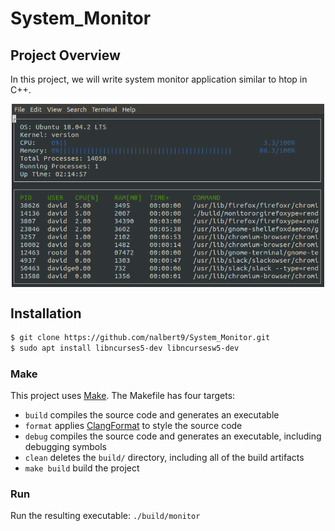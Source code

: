 # System_Monitor

## Project Overview
In this project, we will write system monitor application similar to htop in C++.
<p align="center"> <img src="images/monitor.png" align="middle" alt="drawing" width="500px"> </p> 

## Installation

```sh
$ git clone https://github.com/nalbert9/System_Monitor.git
$ sudo apt install libncurses5-dev libncursesw5-dev
```

### Make
This project uses [Make](https://www.gnu.org/software/make/). The Makefile has four targets:
* `build` compiles the source code and generates an executable
* `format` applies [ClangFormat](https://clang.llvm.org/docs/ClangFormat.html) to style the source code
* `debug` compiles the source code and generates an executable, including debugging symbols
* `clean` deletes the `build/` directory, including all of the build artifacts
* `make build` build the project

### Run 
Run the resulting executable: `./build/monitor`
